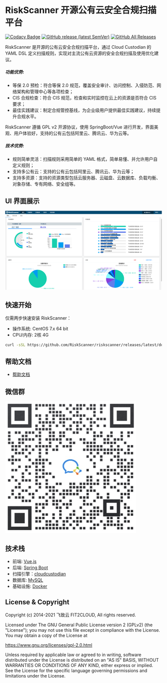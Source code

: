 # RiskScanner 开源公有云安全合规扫描平台

[![Codacy Badge](https://api.codacy.com/project/badge/Grade/956d688c965044d49ec807817efd3ca0)](https://app.codacy.com/gh/riskscanner/riskscanner?utm_source=github.com&utm_medium=referral&utm_content=riskscanner/riskscanner&utm_campaign=Badge_Grade)
[![GitHub release (latest SemVer)](https://img.shields.io/github/v/release/riskscanner/riskscanner)](https://github.com/RiskScanner/riskscanner/releases/latest)
[![GitHub All Releases](https://img.shields.io/github/downloads/riskscanner/riskscanner/total)](https://github.com/RiskScanner/riskscanner/releases)

RiskScanner 是开源的公有云安全合规扫描平台，通过 Cloud Custodian 的 YAML DSL 定义扫描规则，实现对主流公有云资源的安全合规扫描及使用优化建议。

##### 功能优势:

- 等保 2.0 预检：符合等保 2.0 规范，覆盖安全审计、访问控制、入侵防范、网络架构和管理中心等各项检查；
- CIS 合规检查：符合 CIS 规范，检查和实时监控在云上的资源是否符合 CIS 要求；
- 最佳实践建议：制定合规管控基线，为企业级用户提供最佳实践建议，持续提升合规水平。

RiskScanner 遵循 GPL v2 开源协议，使用 SpringBoot/Vue 进行开发，界面美观、用户体验好，支持的公有云包括阿里云、腾讯云、华为云等。

##### 技术优势:

- 规则简单灵活：扫描规则采用简单的 YAML 格式，简单易懂、并允许用户自定义规则；
- 支持多公有云：支持的公有云包括阿里云、腾讯云、华为云等；
- 支持多资源：支持的资源类型包括云服务器、云磁盘、云数据库、负载均衡、对象存储、专有网络、安全组等。

## UI 界面展示

![UI 界面展示](./frontend/src/assets/img/readme/首页.png)

## 快速开始

仅需两步快速安装 RiskScanner：
  * 操作系统: CentOS 7.x 64 bit
  * CPU/内存: 2核 4G
      
```sh
curl -sSL https://github.com/RiskScanner/riskscanner/releases/latest/download/quick_start.sh | sh
```

## 帮助文档

- [帮助文档](https://rs-docs.fit2cloud.com/)

## 微信群

![wechat-group](./frontend/src/assets/img/readme/group.png)

## 技术栈

- 前端: [Vue.js](https://vuejs.org/)
- 后端: [Spring Boot](https://www.tutorialspoint.com/spring_boot/spring_boot_introduction.htm)
- 扫描引擎：[cloudcustodian](https://github.com/cloud-custodian/cloud-custodian)
- 数据库: [MySQL](https://www.mysql.com/)
- 基础设施: [Docker](https://www.docker.com/)

## License & Copyright

Copyright (c) 2014-2021 飞致云 FIT2CLOUD, All rights reserved.

Licensed under The GNU General Public License version 2 (GPLv2)  (the "License"); you may not use this file except in compliance with the License. You may obtain a copy of the License at

https://www.gnu.org/licenses/gpl-2.0.html

Unless required by applicable law or agreed to in writing, software distributed under the License is distributed on an "AS IS" BASIS, WITHOUT WARRANTIES OR CONDITIONS OF ANY KIND, either express or implied. See the License for the specific language governing permissions and limitations under the License.
